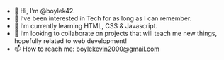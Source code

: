 - 👋 Hi, I’m @boylek42.
- 👀 I’ve been interested in Tech for as long as I can remember. 
- 🌱 I’m currently learning HTML, CSS & Javascript.
- 💞️ I’m looking to collaborate on projects that will teach me new things, hopefully related to web development!
- 📫 How to reach me: boylekevin2000@gmail.com

<!---
boylek42/boylek42 is a ✨ special ✨ repository because its `README.md` (this file) appears on your GitHub profile.
You can click the Preview link to take a look at your changes.
--->
